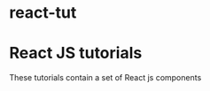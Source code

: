 # react-tut
<h1>React JS tutorials</h1>
<p>These tutorials contain a set of React js components</p>
